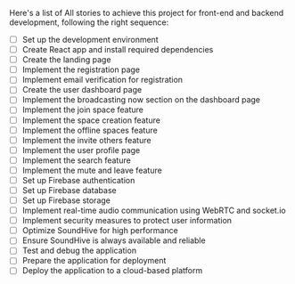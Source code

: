 ﻿Here's a list of All stories to achieve this project for front-end and backend development, following the right sequence:

- [ ] Set up the development environment
- [ ] Create React app and install required dependencies
- [ ] Create the landing page
- [ ] Implement the registration page
- [ ] Implement email verification for registration
- [ ] Create the user dashboard page
- [ ] Implement the broadcasting now section on the dashboard page
- [ ] Implement the join space feature
- [ ] Implement the space creation feature
- [ ] Implement the offline spaces feature
- [ ] Implement the invite others feature
- [ ] Implement the user profile page
- [ ] Implement the search feature
- [ ] Implement the mute and leave feature
- [ ] Set up Firebase authentication
- [ ] Set up Firebase database
- [ ] Set up Firebase storage
- [ ] Implement real-time audio communication using WebRTC and socket.io
- [ ] Implement security measures to protect user information
- [ ] Optimize SoundHive for high performance
- [ ] Ensure SoundHive is always available and reliable
- [ ] Test and debug the application
- [ ] Prepare the application for deployment
- [ ] Deploy the application to a cloud-based platform
